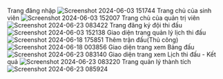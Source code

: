 Trang đăng nhập
![Screenshot 2024-06-03 151744](https://github.com/user-attachments/assets/a218cd74-5011-435c-a3da-10b1d1935b7c)
Trang chủ của sinh viên 
![Screenshot 2024-06-03 152007](https://github.com/user-attachments/assets/b2ecf177-1156-4649-84e3-0b1b93d2669d)
Trang chủ của quản trị viên
![Screenshot 2024-06-23 083422](https://github.com/user-attachments/assets/a23cd2a6-d923-4be8-8a8e-bbb9694659ed)
Trang đăng ký đội thi đấu
![Screenshot 2024-06-03 152138](https://github.com/user-attachments/assets/82b379b6-2d75-4666-9d79-44efa5f4e041)
Giao diện trang quản lý lịch thi đấu
![Screenshot 2024-06-18 175851](https://github.com/user-attachments/assets/d4b9e3ef-35c5-4f8f-ab80-5d3a48e9cff2)
Thêm trận đấu(Thủ công)
![Screenshot 2024-06-18 003856](https://github.com/user-attachments/assets/16885b6a-1ad7-4203-9c81-8362c3e27d40)
Giao diện trang xem Bảng đấu
![Screenshot 2024-06-23 083140](https://github.com/user-attachments/assets/3ebb9e57-650f-4f07-9167-0bd80362d02e)
Giao diện trang xem Lịch thi đấu - Kết quả 
![Screenshot 2024-06-23 083220](https://github.com/user-attachments/assets/9ab4bf8c-03b6-4f0c-b59c-bf96ab7d491e)
Trang quản lý thành tích
![Screenshot 2024-06-23 085924](https://github.com/user-attachments/assets/fe768c31-a9b4-4483-ae53-8f31ef858b51)


